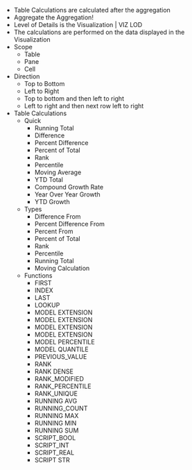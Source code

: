 - Table Calculations are calculated after the aggregation
- Aggregate the Aggregation!
- Level of Details is the Visualization | VIZ LOD
- The calculations are performed on the data displayed in the Visualization
- Scope
  - Table
  - Pane
  - Cell
- Direction
  - Top to Bottom
  - Left to Right
  - Top to bottom and then left to right
  - Left to right and then next row left to right
- Table Calculations
  - Quick
    - Running Total
    - Difference
    - Percent Difference
    - Percent of Total
    - Rank
    - Percentile
    - Moving Average
    - YTD Total
    - Compound Growth Rate
    - Year Over Year Growth
    - YTD Growth
  - Types
    - Difference From
    - Percent Difference From
    - Percent From
    - Percent of Total
    - Rank
    - Percentile
    - Running Total
    - Moving Calculation
  - Functions
    - FIRST
    - INDEX
    - LAST
    - LOOKUP
    - MODEL EXTENSION
    - MODEL EXTENSION
    - MODEL EXTENSION
    - MODEL EXTENSION
    - MODEL PERCENTILE
    - MODEL QUANTILE
    - PREVIOUS_VALUE
    - RANK
    - RANK DENSE
    - RANK_MODIFIED
    - RANK_PERCENTILE
    - RANK_UNIQUE
    - RUNNING AVG
    - RUNNING_COUNT
    - RUNNING MAX
    - RUNNING MIN
    - RUNNING SUM
    - SCRIPT_BOOL
    - SCRIPT_INT
    - SCRIPT_REAL
    - SCRIPT STR
